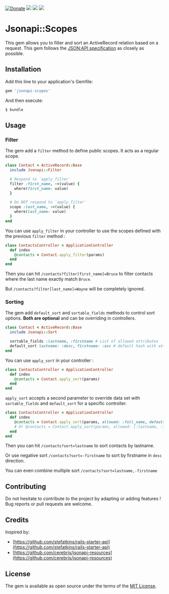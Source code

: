 [![Donate](https://img.shields.io/badge/Donate-PayPal-green.svg)](https://www.paypal.me/guillaumebriday)
[![](https://img.shields.io/gem/dt/jsonapi-scopes.svg)](https://rubygems.org/gems/jsonapi-scopes)
[![](https://img.shields.io/gem/v/jsonapi-scopes.svg)](https://rubygems.org/gems/jsonapi-scopes)
[![](https://img.shields.io/github/license/guillaumebriday/jsonapi-scopes.svg)](https://github.com/guillaumebriday/jsonapi-scopes)

# Jsonapi::Scopes
This gem allows you to filter and sort an ActiveRecord relation based on a request. This gem follows the [JSON:API specification](https://jsonapi.org/) as closely as possible.

## Installation
Add this line to your application's Gemfile:

```ruby
gem 'jsonapi-scopes'
```

And then execute:
```bash
$ bundle
```

## Usage

### Filter
The gem add a `filter` method to define public scopes.
It acts as a regular scope.

```ruby
class Contact < ActiveRecord::Base
  include Jsonapi::Filter

  # Respond to `apply_filter`
  filter :first_name, ->(value) {
    where(first_name: value)
  }

  # Do NOT respond to `apply_filter`
  scope :last_name, ->(value) {
    where(last_name: value)
  }
end
```

You can use `apply_filter` in your controller to use the scopes defined with the previous `filter` method :

```ruby
class ContactsController < ApplicationController
  def index
    @contacts = Contact.apply_filter(params)
  end
end
```

Then you can hit `/contacts?filter[first_name]=Bruce` to filter contacts where the last name exactly match `Bruce`.

But `/contacts?filter[last_name]=Wayne` will be completely ignored.

### Sorting
The gem add `default_sort` and `sortable_fields` methods to control sort options. **Both are optional** and can be overriding in controllers.

```ruby
class Contact < ActiveRecord::Base
  include Jsonapi::Sort

  sortable_fields :lastname, :firstname # List of allowed attributes
  default_sort lastname: :desc, firstname: :asc # default hash with attributes and directions
end
```

You can use `apply_sort` in your controller :

```ruby
class ContactsController < ApplicationController
  def index
    @contacts = Contact.apply_sort(params)
  end
end
```

`apply_sort` accepts a second parameter to override data set with `sortable_fields` and `default_sort` for a specific controller.
```ruby
class ContactsController < ApplicationController
  def index
    @contacts = Contact.apply_sort(params, allowed: :full_name, default: { full_name: :desc })
    # Or @contacts = Contact.apply_sort(params, allowed: [:lastname, :full_name], default: { full_name: :desc })
  end
end
```

Then you can hit `/contacts?sort=lastname` to sort contacts by lastname.

Or use negative sort `/contacts?sort=-firstname` to sort by firstname in `desc` direction.

You can even combine multiple sort `/contacts?sort=lastname,-firstname`

## Contributing
Do not hesitate to contribute to the project by adapting or adding features ! Bug reports or pull requests are welcome.

## Credits

Inspired by:

+ [https://github.com/stefatkins/rails-starter-api](https://github.com/stefatkins/rails-starter-api)
+ [https://github.com/cerebris/jsonapi-resources](https://github.com/cerebris/jsonapi-resources)

## License
The gem is available as open source under the terms of the [MIT License](https://opensource.org/licenses/MIT).
